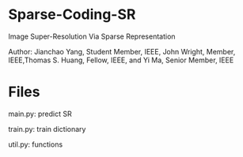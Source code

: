 # Sparse-Coding-SR
 Image Super-Resolution Via Sparse Representation

 Author: Jianchao Yang, Student Member, IEEE, John Wright, Member, IEEE,Thomas S. Huang, Fellow, IEEE, and Yi Ma, Senior Member, IEEE

# Files
 main.py: predict SR

 train.py: train dictionary

 util.py: functions